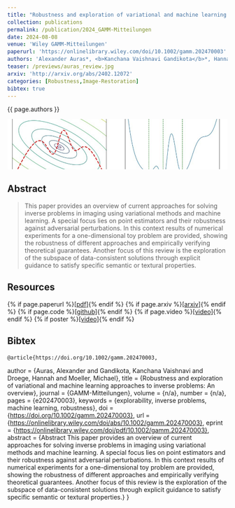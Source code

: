 ```yaml
---
title: "Robustness and exploration of variational and machine learning approaches to inverse problems: An overview"
collection: publications
permalink: /publication/2024_GAMM-Mitteilungen
date: 2024-08-08
venue: 'Wiley GAMM-Mitteilungen'
paperurl: 'https://onlinelibrary.wiley.com/doi/10.1002/gamm.202470003'
authors: 'Alexander Auras*, <b>Kanchana Vaishnavi Gandikota</b>*, Hannah Droege, Michael Moeller'
teaser: /previews/auras_review.jpg
arxiv: 'http://arxiv.org/abs/2402.12072'
categories: [Robustness,Image-Restoration]
bibtex: true
---
```


{{ page.authors }}

<img class="pub_teaser" src="../images/previews/auras_review.jpg" alt="Teaser Image" title="teaser" />

## Abstract

> This paper provides an overview of current approaches for solving inverse problems in imaging using variational methods and machine learning. A special focus lies on point estimators and their robustness against adversarial perturbations. In this context results of numerical experiments for a one-dimensional toy problem are provided, showing the robustness of different approaches and empirically verifying theoretical guarantees. Another focus of this review is the exploration of the subspace of data-consistent solutions through explicit guidance to satisfy specific semantic or textural properties.
## Resources

{% if page.paperurl %}<a href=" {{ page.paperurl }} ">[pdf]</a>{% endif %} {% if page.arxiv %}<a href=" {{ page.arxiv }} ">[arxiv]</a>{% endif %} {% if page.code %}<a href=" {{ page.code }} ">[github]</a>{% endif %} {% if page.video %}<a href=" {{ page.video }} ">[video]</a>{% endif %} {% if poster %}<a href=" {{ page.poster }} ">[video]</a>{% endif %}

## Bibtex

    @article{https://doi.org/10.1002/gamm.202470003,
author = {Auras, Alexander and Gandikota, Kanchana Vaishnavi and Droege, Hannah and Moeller, Michael},
title = {Robustness and exploration of variational and machine learning approaches to inverse problems: An overview},
journal = {GAMM-Mitteilungen},
volume = {n/a},
number = {n/a},
pages = {e202470003},
keywords = {explorability, inverse problems, machine learning, robustness},
doi = {https://doi.org/10.1002/gamm.202470003},
url = {https://onlinelibrary.wiley.com/doi/abs/10.1002/gamm.202470003},
eprint = {https://onlinelibrary.wiley.com/doi/pdf/10.1002/gamm.202470003},
abstract = {Abstract This paper provides an overview of current approaches for solving inverse problems in imaging using variational methods and machine learning. A special focus lies on point estimators and their robustness against adversarial perturbations. In this context results of numerical experiments for a one-dimensional toy problem are provided, showing the robustness of different approaches and empirically verifying theoretical guarantees. Another focus of this review is the exploration of the subspace of data-consistent solutions through explicit guidance to satisfy specific semantic or textural properties.}
}
